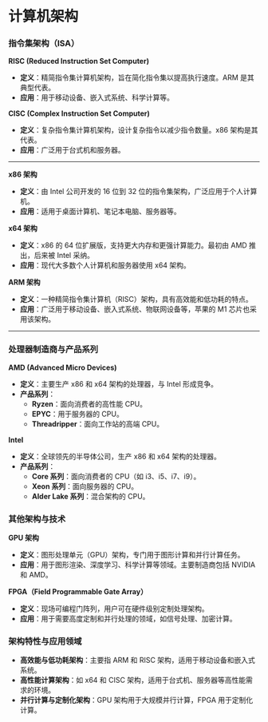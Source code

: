 # 计算机架构

### 指令集架构（ISA）

**RISC (Reduced Instruction Set Computer)**

- **定义**：精简指令集计算机架构，旨在简化指令集以提高执行速度。ARM 是其典型代表。
- **应用**：用于移动设备、嵌入式系统、科学计算等。

**CISC (Complex Instruction Set Computer)**

- **定义**：复杂指令集计算机架构，设计复杂指令以减少指令数量。x86 架构是其代表。
- **应用**：广泛用于台式机和服务器。

-----------

**x86 架构**

- **定义**：由 Intel 公司开发的 16 位到 32 位的指令集架构，广泛应用于个人计算机。
- **应用**：适用于桌面计算机、笔记本电脑、服务器等。

**x64 架构**

- **定义**：x86 的 64 位扩展版，支持更大内存和更强计算能力。最初由 AMD 推出，后来被 Intel 采纳。
- **应用**：现代大多数个人计算机和服务器使用 x64 架构。

**ARM 架构**

- **定义**：一种精简指令集计算机（RISC）架构，具有高效能和低功耗的特点。
- **应用**：广泛用于移动设备、嵌入式系统、物联网设备等，苹果的 M1 芯片也采用该架构。

------------------------

### 处理器制造商与产品系列

**AMD (Advanced Micro Devices)**

- **定义**：主要生产 x86 和 x64 架构的处理器，与 Intel 形成竞争。
- **产品系列**：
  - **Ryzen**：面向消费者的高性能 CPU。
  - **EPYC**：用于服务器的 CPU。
  - **Threadripper**：面向工作站的高端 CPU。

**Intel**

- **定义**：全球领先的半导体公司，生产 x86 和 x64 架构的处理器。
- **产品系列**：
  - **Core 系列**：面向消费者的 CPU（如 i3、i5、i7、i9）。
  - **Xeon 系列**：面向服务器的 CPU。
  - **Alder Lake 系列**：混合架构的 CPU。

### 其他架构与技术

**GPU 架构**

- **定义**：图形处理单元（GPU）架构，专门用于图形计算和并行计算任务。
- **应用**：用于图形渲染、深度学习、科学计算等领域。主要制造商包括 NVIDIA 和 AMD。

**FPGA（Field Programmable Gate Array）**

- **定义**：现场可编程门阵列，用户可在硬件级别定制处理架构。
- **应用**：用于需要高度定制和并行处理的领域，如信号处理、加密计算。

### 架构特性与应用领域

- **高效能与低功耗架构**：主要指 ARM 和 RISC 架构，适用于移动设备和嵌入式系统。
- **高性能计算架构**：如 x64 和 CISC 架构，适用于台式机、服务器等高性能需求的环境。
- **并行计算与定制化架构**：GPU 架构用于大规模并行计算，FPGA 用于定制化计算。

